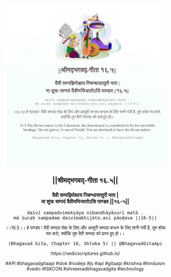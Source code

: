 <img src="../../asset/BG_16_5.png"/>
<center><h2>||श्रीमद्‍भगवद्‍-गीता १६.५||</h2>
<h3>दैवी सम्पद्विमोक्षाय निबन्धायासुरी मता |<br/>मा शुचः सम्पदं दैवीमभिजातोऽसि पाण्डव ||१६-५||</h3>
<pre>daivī sampadvimokṣāya nibandhāyāsurī matā .<br/>mā śucaḥ sampadaṃ daivīmabhijāto.asi pāṇḍava ||16-5||</pre>
<p>।।16.5।। हे पाण्डव ! दैवी सम्पदा मोक्ष के लिए और आसुरी सम्पदा बन्धन के लिए मानी गयी है, तुम शोक मत करो, क्योंकि तुम दैवी सम्पदा को प्राप्त हुए हो।।</p>
<pre>(Bhagavad Gita, Chapter 16, Shloka 5) || @BhagavadGitaApi</pre><p>https://vedicscriptures.github.io/</p><p>#API #bhagavadgitaapi #slok #nodejs #js #api #gitaapi #krishna #hinduism #vedic #ISKCON #shreemadbhagavadgita #technology</p></center>
